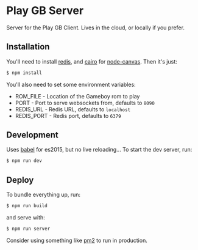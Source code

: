 # Play GB Server

Server for the Play GB Client. Lives in the cloud, or locally if you prefer.

## Installation

You'll need to install [redis](http://redis.io/), and
[cairo](http://cairographics.org/) for
[node-canvas](https://github.com/Automattic/node-canvas). Then it's just:

```bash
$ npm install
```

You'll also need to set some environment variables:

* ROM_FILE - Location of the Gameboy rom to play
* PORT - Port to serve websockets from, defaults to `8090`
* REDIS_URL - Redis URL, defaults to `localhost`
* REDIS_PORT - Redis port, defaults to `6379`

## Development

Uses [babel](https://babeljs.io/) for es2015, but no live reloading... To start
the dev server, run:

```bash
$ npm run dev
```

## Deploy

To bundle everything up, run:

```bash
$ npm run build
```

and serve with:

```bash
$ npm run server
```

Consider using something like [pm2](http://pm2.keymetrics.io/) to run in
production.
